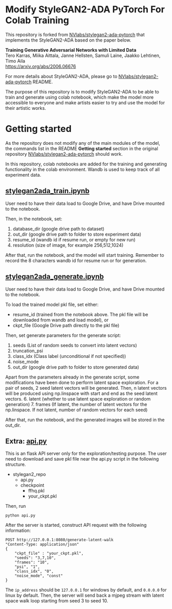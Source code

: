 # Modify StyleGAN2-ADA PyTorch For Colab Training

This repository is forked from [NVlabs/stylegan2-ada-pytorch](https://github.com/NVlabs/stylegan2-ada-pytorch) that implements the StyleGAN2-ADA based on the paper below.

**Training Generative Adversarial Networks with Limited Data**<br>
Tero Karras, Miika Aittala, Janne Hellsten, Samuli Laine, Jaakko Lehtinen, Timo Aila<br>
https://arxiv.org/abs/2006.06676<br>

For more details about StyleGAN2-ADA, please go to [NVlabs/stylegan2-ada-pytorch](https://github.com/NVlabs/stylegan2-ada-pytorch) README.

The purpose of this repository is to modify StyleGAN2-ADA to be able to train and generate using colab notebook, which make the model more accessible to everyone and make artists easier to try and use the model for their artistic works.


# Getting started

As the repository does not modify any of the main modules of the model, the commands list in the README **Getting started** section in the original repository [NVlabs/stylegan2-ada-pytorch](https://github.com/NVlabs/stylegan2-ada-pytorch) should work.

In this repository, colab notebooks are added for the training and generating functionality in the colab environment. 
Wandb is used to keep track of all experiment data.

## [stylegan2ada_train.ipynb](https://github.com/buganart/stylegan2-ada-pytorch/blob/main/stylegan2ada_train.ipynb)

User need to have their data load to Google Drive, and have Drive mounted to the notebook.

Then, in the notebook, set:
1. database_dir (google drive path to dataset)
2. out_dir (google drive path to folder to store experiment data) 
3. resume_id (wandb id if resume run, or empty for new run)
4. resolution (size of image, for example 256,512,1024)
    
After that, run the notebook, and the model will start training. Remember to record the 8 characters wandb id for resume run or for generation.


## [stylegan2ada_generate.ipynb](https://github.com/buganart/stylegan2-ada-pytorch/blob/main/stylegan2ada_generate.ipynb)

User need to have their data load to Google Drive, and have Drive mounted to the notebook.

To load the trained model pkl file, set either: 
* resume_id (trained from the notebook above. The pkl file will be downloaded from wandb and load model), or
* ckpt_file (Google Drive path directly to the pkl file)

Then, set generate parameters for the generate script:
1. seeds (List of random seeds to convert into latent vectors)
2. truncation_psi
3. class_idx (Class label (unconditional if not specified))
4. noise_mode 
5. out_dir (google drive path to folder to store generated data)

Apart from the parameters already in the generate script, some modifications have been done to perform latent space exploration. For a pair of seeds, 2 seed latent vectors will be generated. Then, n latent vectors will be produced using np.linspace with start and end as the seed latent vectors.
6. latent (whether to use latent space exploration or random generation) 
7. frames (If latent, the number of latent vectors for the np.linspace. If not latent, number of random vectors for each seed)

After that, run the notebook, and the generated images will be stored in the out_dir.

## Extra: [api.py](https://github.com/buganart/stylegan2-ada-pytorch/blob/main/api.py)

This is an flask API server only for the exploration/testing purpose.
The user need to download and save pkl file near the api.py script in the following structure.
* stylegan2_repo
    *  api.py
    *  checkpoint
        *   ffhq.pkl
        *   your_ckpt.pkl

Then, run 

    python api.py
    
After the server is started, construct API request with the following information:

    POST http://127.0.0.1:8080/generate-latent-walk
    "Content-Type: application/json"
    {
        "ckpt_file" : "your_ckpt.pkl", 
        "seeds": "3,7,10",
        "frames": "10",
        "psi", "1",
        "class_idx", "0",
        "noise_mode", "const"
    } 

The `ip_address` should be `127.0.0.1` for windows by default, and `0.0.0.0` for linux by default.
Then, the server will send back a mjpeg stream with latent space walk loop starting from seed 3 to seed 10.
